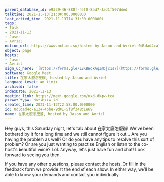 ```yaml
---
parent_database_id: e9339446-880f-4ef0-8ad7-8ad1f507dded
talktime: 2021-11-13T21:00:00.0000000
last_edited_time: 2021-11-13T14:31:00.0000000
tags:
- Talk
- 2021-11-13
- Jason
- Avriel
notion_url: https://www.notion.so/hosted-by-Jason-and-Avriel-0d5dad4ca1344bbe9d015f8f348d1e69
object: page
hosts:
- Jason
- Avriel
sign_up_here: '[https://forms.gle/LEKBWqkAqZmDjc1s7](https://forms.gle/LEKBWqkAqZmDjc1s7)'
software: Google Meet
title: 在家太廢怎麼辦, hosted by Jason and Avriel
language_level: No limit
archived: false
indexDate: 2021-11-13
meeting_link: https://meet.google.com/uxd-dkgw-tca
parent_type: database_id
created_time: 2021-11-12T22:58:00.0000000
id: 0d5dad4c-a134-4bbe-9d01-5f8f348d1e69
name: 在家太廢怎麼辦, hosted by Jason and Avriel
---
```





Hey guys, this Saturday night, let's talk about 在家太廢怎麼辦! We've been bothered by it for a long time and we still cannot figure it out... Are you having the problem as well? Or do you have any tips to resolve this sort of problem? Or are you just wanting to practise English or listen to the co-host's beautiful voice? Lol. Anyway, let's just have fun and chat! Look forward to seeing you then. 

If you have any other questions, please contact the hosts. Or fill in the feedback form we provide at the end of each show. In either way, we’ll be able to know your demands and contact you individually.







